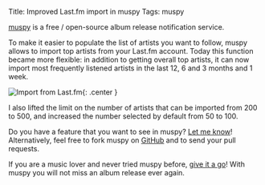 Title: Improved Last.fm import in muspy
Tags: muspy

[muspy][] is a free / open-source album release notification service.

To make it easier to populate the list of artists you want to follow, muspy
allows to import top artists from your Last.fm account. Today this function
became more flexible: in addition to getting overall top artists, it can now
import most frequently listened artists in the last 12, 6 and 3 months and 1
week.

![Import from Last.fm][import]{: .center }

I also lifted the limit on the number of artists that can be imported from 200
to 500, and increased the number selected by default from 50 to 100.

Do you have a feature that you want to see in muspy? [Let me know][contact]!
Alternatively, feel free to fork muspy on [GitHub][] and to send your pull
requests.

If you are a music lover and never tried muspy before, [give it a go][muspy]!
With muspy you will not miss an album release ever again.


  [muspy]: http://muspy.com/
  [import]: |filename|/images/import-lastfm.png
  [contact]: http://muspy.com/contact
  [GitHub]: https://github.com/alexkay/muspy
